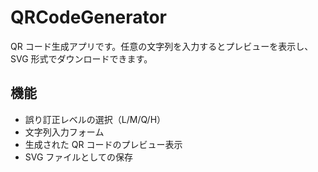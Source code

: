 # QRCodeGenerator

QR コード生成アプリです。任意の文字列を入力するとプレビューを表示し、SVG 形式でダウンロードできます。

## 機能
- 誤り訂正レベルの選択（L/M/Q/H）
- 文字列入力フォーム
- 生成された QR コードのプレビュー表示
- SVG ファイルとしての保存
